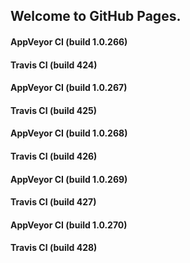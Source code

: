 ## Welcome to GitHub Pages.

#### AppVeyor CI (build 1.0.266)

#### Travis CI (build 424)

#### AppVeyor CI (build 1.0.267)

#### Travis CI (build 425)

#### AppVeyor CI (build 1.0.268)

#### Travis CI (build 426)

#### AppVeyor CI (build 1.0.269)

#### Travis CI (build 427)

#### AppVeyor CI (build 1.0.270)

#### Travis CI (build 428)
